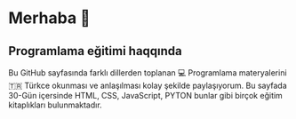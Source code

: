 # Merhaba 👋

## Programlama eğitimi haqqında

Bu GitHub sayfasında farklı dillerden toplanan 💻 Programlama materyalerini 🇹🇷 Türkce okunması ve anlaşılması kolay
şekilde paylaşıyorum. Bu sayfada 30-Gün içersinde HTML, CSS, JavaScript, PYTON bunlar gibi birçok eğitim kitaplıkları
bulunmaktadır.

<!--
**amilesgerli/amilesgerli** is a ✨ _special_ ✨ repository because its `README.md` (this file) appears on your GitHub profile.

Here are some ideas to get you started:

- 🔭 I’m currently working on ...
- 🌱 I’m currently learning ...
- 👯 I’m looking to collaborate on ...
- 🤔 I’m looking for help with ...
- 💬 Ask me about ...
- 📫 How to reach me: ...
- 😄 Pronouns: ...
- ⚡ Fun fact: ...
-->
